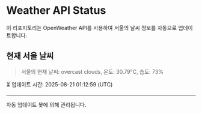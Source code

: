 
# Weather API Status

이 리포지토리는 OpenWeather API를 사용하여 서울의 날씨 정보를 자동으로 업데이트합니다.

## 현재 서울 날씨
> 서울의 현재 날씨: overcast clouds, 온도: 30.79°C, 습도: 73%

⏳ 업데이트 시간: 2025-08-21 01:12:59 (UTC)

---
자동 업데이트 봇에 의해 관리됩니다.
